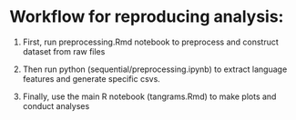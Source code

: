 # Workflow for reproducing analysis:

1) First, run preprocessing.Rmd notebook to preprocess and construct dataset from raw files

2) Then run python (sequential/preprocessing.ipynb) to extract language features and generate specific csvs.

3) Finally, use the main R notebook (tangrams.Rmd) to make plots and conduct analyses